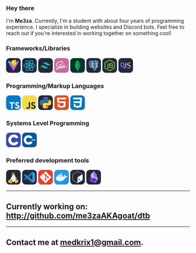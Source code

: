 <h3>Hey there</h3>
I'm <b>Me3za</b>. Currently, I'm a student with about four years of programming experience. I specialize in building websites and Discord bots. Feel free to reach out if you're interested in working together on something cool!
<h3>Frameworks/Libraries</h3>
<div>
<img src="./assets/vite.svg" width=40>
<img src="./assets/react.svg" width=40>
<img src="./assets/tailwind.svg" width=40>
<img src="./assets/sass.svg" width=40>
<img src="./assets/mongodb.svg" width=40>
<img src="./assets/postgres.svg" width=40>
<img src="./assets/node.svg" width=40>
<img src="./assets/discordjs.svg" width=40>
</div>

<h3>Programming/Markup Languages</h3>
<div>
<img src="./assets/typescript.svg" width=40>
<img src="./assets/javascript.svg" width=40>
<img src="./assets/py.svg" width=40>
<img src="./assets/html.svg" width=40>
<img src="./assets/css.svg" width=40>
</div>

<h3>Systems Level Programming</h3>
<div>
<img src="./assets/c.svg" width=40>
<img src="./assets/cpp.svg" width=40>
</div>

<h3>Preferred development tools</h3>
<div>
<img src="./assets/linux.svg" width=40>
<img src="./assets/vscode.svg" width=40>
<img src="./assets/git.svg" width=40>
<img src="./assets/docker.svg" width=40>
<img src="./assets/bash.svg" width=40>
<img src="./assets/obsidian.svg" width=40>
</div>

---

## **Currently working on:** http://github.com/me3zaAKAgoat/dtb

---

## Contact me at medkrix1@gmail.com.

</samp>
